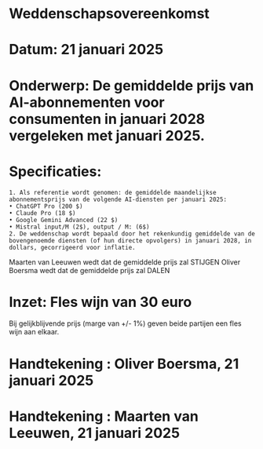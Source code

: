 # Weddenschapsovereenkomst

# Datum: 21 januari 2025

# Onderwerp: De gemiddelde prijs van AI-abonnementen voor consumenten in januari 2028 vergeleken met januari 2025.

# Specificaties:

    1. Als referentie wordt genomen: de gemiddelde maandelijkse abonnementsprijs van de volgende AI-diensten per januari 2025: 
    • ChatGPT Pro (200 $)
    • Claude Pro (18 $)
    • Google Gemini Advanced (22 $)
    • Mistral input/M (2$), output / M: (6$)
    2. De weddenschap wordt bepaald door het rekenkundig gemiddelde van de bovengenoemde diensten (of hun directe opvolgers) in januari 2028, in dollars, gecorrigeerd voor inflatie. 
    
Maarten van Leeuwen wedt dat de gemiddelde prijs zal STIJGEN Oliver Boersma wedt dat de gemiddelde prijs zal DALEN

# Inzet: Fles wijn van 30 euro
Bij gelijkblijvende prijs (marge van +/- 1%) geven beide partijen een fles wijn aan elkaar.

# Handtekening  : Oliver Boersma, 21 januari 2025
# Handtekening  : Maarten van Leeuwen, 21 januari 2025
